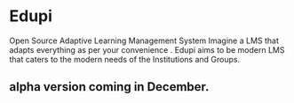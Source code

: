 Edupi
=====

Open Source Adaptive Learning Management System
Imagine a LMS that adapts everything as per your convenience . 
Edupi aims to be modern LMS that caters to the modern needs of the Institutions and Groups.


## alpha version coming in December.


